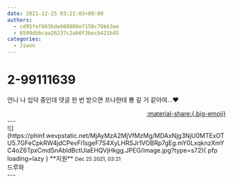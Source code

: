 ```yaml
---
date: 2021-12-25 03:21:03+09:00
authors:
  - cd95fef663bde660808e7158c70b63ee
  - 6599dbbcaa26237c2ab0f3becb421b45
categories:
  - Jiwon
---
```


# 2-99111639

<div class="post-container" markdown="1">
<div class="content-container md-sidebar__scrollwrap" markdown="1">

언니 나 입덕 중인데 댓글 한 번 받으면 프나한테 뿅 갈 거 같아여...❤

</div>
</div>

<div style="text-align: right;" markdown="1">
<a href="https://weverse.io/fromis9/fanpost/2-99111639" style="text-align: right;">:material-share:{.big-emoji}</a>
</div>
---

<div class="comments-container md-sidebar__scrollwrap" markdown="1">
<div class="comment" markdown="1">
<div class='id-container' markdown="1">
![](https://phinf.wevpstatic.net/MjAyMzA2MjVfMzMg/MDAxNjg3NjU0MTExOTU5.7GFeCpkRW4jdCPevFi1sgeF7S4XyLHRSJr1VOBRp7gEg.mY0LxqknzXmYC4oZ6TpxCmdSnAbldBctUiaEHQVjHkgg.JPEG/image.jpg?type=s72){ pfp loading=lazy }
**<span class="artist">지원</span>** <small>Dec 25 2021, 03:21</small><br>
</div>
<div class='comment-body' markdown="1">
드루와
</div>
</div>
</div>
---
